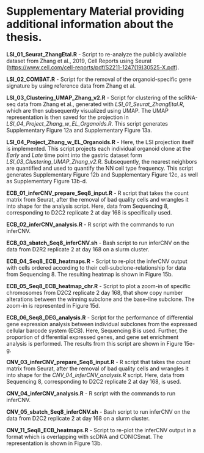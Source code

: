 # Supplementary Material providing additional information about the thesis.

**LSI_01_Seurat_ZhangEtal.R** - Script to re-analyze the publicly available dataset from Zhang et al., 2019, Cell Reports using Seurat (<https://www.cell.com/cell-reports/pdf/S2211-1247(19)30525-X.pdf>).

**LSI_02_COMBAT.R** - Script for the removal of the organoid-specific gene signature by using reference data from Zhang et al.

**LSI_03_Clustering_UMAP_Zhang_v2.R** - Script for clustering of the scRNA-seq data from Zhang et al., generated with *LSI_01_Seurat_ZhangEtal.R*, which are then subsequently visualized using UMAP. The UMAP representation is then saved for the projection in *LSI_04_Project_Zhang_w_EL_Organoids.R*. This script generates Supplementary Figure 12a and Supplementary Figure 13a.

**LSI_04_Project_Zhang_w_EL_Organoids.R** - Here, the LSI projection itself is implemented. This script projects each individual organoid clone at the *Early* and *Late* time point into the gastric dataset form *LSI_03_Clustering_UMAP_Zhang_v2.R*. Subsequently, the nearest neighbors are quantified and used to quantify the NN cell type frequency. This script generates Supplementary Figure 12b and Supplementary Figure 12c, as well as Supplementary Figure 13b-d.

**ECB_01_inferCNV_prepare_Seq8_input.R** - R script that takes the count matrix from Seurat, after the removal of bad quality cells and wrangles it into shape for the analysis script. Here, data from Sequencing 8, corresponding to D2C2 replicate 2 at day 168 is specifically used.

**ECB_02_inferCNV_analysis.R** - R script with the commands to run inferCNV.

**ECB_03_sbatch_Seq8_inferCNV.sh** - Bash script to run inferCNV on the data from D2R2 replicate 2 at day 168 on a slurm cluster.

**ECB_04_Seq8_ECB_heatmaps.R** - Script to re-plot the inferCNV output with cells ordered according to their cell-subclone-relationship for data from Sequencing 8. The resulting heatmap is shown in Figure 15b.

**ECB_05_Seq8_ECB_heatmap_chr.R** - Script to plot a zoom-in of specific chromosomes from D2C2 replicate 2 day 168, that show copy number alterations between the winning subclone and the base-line subclone. The zoom-in is represented in Figure 15d.

**ECB_06_Seq8_DEG_analysis.R** - Script for the performance of differential gene expression analysis between individual subclones from the expressed cellular barcode system (ECB). Here, Sequencing 8 is used. Further, the proportion of differential expressed genes, and gene set enrichment analysis is performed. The results from this script are shown in Figure 15e-g. 

**CNV_03_inferCNV_prepare_Seq8_input.R** - R script that takes the count matrix from Seurat, after the removal of bad quality cells and wrangles it into shape for the *CNV_04_inferCNV_analysis.R* script. Here, data from Sequencing 8, corresponding to D2C2 replicate 2 at day 168, is used.

**CNV_04_inferCNV_analysis.R** - R script with the commands to run inferCNV.

**CNV_05_sbatch_Seq8_inferCNV.sh** - Bash script to run inferCNV on the data from D2C2 replicate 2 at day 168 on a slurm cluster.

**CNV_11_Seq8_ECB_heatmaps.R** - Script to re-plot the inferCNV output in a format which is overlapping with scDNA and CONICSmat. The representation is shown in Figure 13b.
